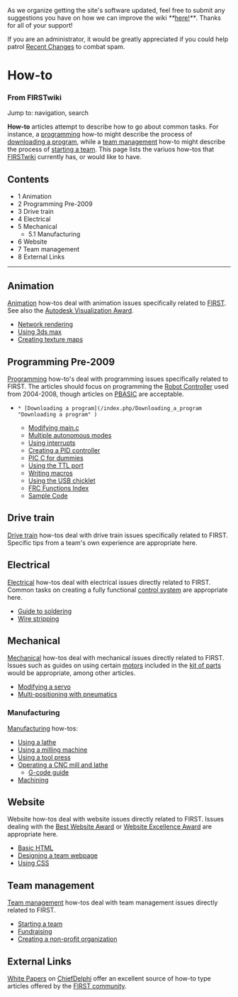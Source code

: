 As we organize getting the site's software updated, feel free to submit any
suggestions you have on how we can improve the wiki
_**_[here!](/index.php/User:Hallry/Suggestions "User:Hallry/Suggestions"
)_**_. Thanks for all of your support!

If you are an administrator, it would be greatly appreciated if you could help
patrol [Recent Changes](/index.php/Special:Recentchanges
"Special:Recentchanges" ) to combat spam.

# How-to

### From FIRSTwiki

Jump to: navigation, search

**How-to** articles attempt to describe how to go about common tasks. For instance, a [programming](/index.php/Programming "Programming" ) how-to might describe the process of [downloading a program](/index.php/Downloading_a_program "Downloading a program" ), while a [team management](/index.php/Team_management "Team management" ) how-to might describe the process of [starting a team](/index.php/Starting_a_team "Starting a team" ). This page lists the variuos how-tos that [FIRSTwiki](/index.php/FIRSTwiki "FIRSTwiki" ) currently has, or would like to have. 

## Contents

  * 1 Animation
  * 2 Programming Pre-2009
  * 3 Drive train
  * 4 Electrical
  * 5 Mechanical
    * 5.1 Manufacturing
  * 6 Website
  * 7 Team management
  * 8 External Links  
---  
  

## Animation

[Animation](/index.php/Animation "Animation" ) how-tos deal with animation
issues specifically related to [FIRST](/index.php/FIRST "FIRST" ). See also
the [Autodesk Visualization Award](/index.php/Autodesk_Visualization_Award
"Autodesk Visualization Award" ).

  * [Network rendering](/index.php/Network_rendering "Network rendering" )
  * [Using 3ds max](/index.php?title=Using_3ds_max&action=edit "Using 3ds max" )
  * [Creating texture maps](/index.php/Creating_texture_maps "Creating texture maps" )


## Programming Pre-2009

[Programming](/index.php/Programming "Programming" ) how-to's deal with
programming issues specifically related to FIRST. The articles should focus on
programming the [Robot
Controller](/index.php?title=Robot_Controller_%282007%29&action=edit "Robot
Controller \(2007\)" ) used from 2004-2008, though articles on
[PBASIC](/index.php/PBASIC "PBASIC" ) are acceptable.

  *     * [Downloading a program](/index.php/Downloading_a_program "Downloading a program" )
    * [Modifying main.c](/index.php?title=Modifying_main.c&action=edit "Modifying main.c" )
    * [Multiple autonomous modes](/index.php/Multiple_autonomous_modes "Multiple autonomous modes" )
    * [Using interrupts](/index.php/Using_interrupts "Using interrupts" )
    * [Creating a PID controller](/index.php/Creating_a_PID_controller "Creating a PID controller" )
    * [PIC C for dummies](/index.php?title=PIC_C_for_dummies&action=edit "PIC C for dummies" )
    * [Using the TTL port](/index.php?title=Using_the_TTL_port&action=edit "Using the TTL port" )
    * [Writing macros](/index.php/Writing_macros "Writing macros" )
    * [Using the USB chicklet](/index.php/Using_the_USB_chicklet "Using the USB chicklet" )
    * [FRC Functions Index](/index.php?title=FRC_Functions_Index&action=edit "FRC Functions Index" )
    * [Sample Code](/index.php/Sample_Code "Sample Code" )


## Drive train

[Drive train](/index.php/Drive_train "Drive train" ) how-tos deal with drive
train issues specifically related to FIRST. Specific tips from a team's own
experience are appropriate here.


## Electrical

[Electrical](/index.php/Electronics_and_circuitry "Electronics and circuitry"
) how-tos deal with electrical issues directly related to FIRST. Common tasks
on creating a fully functional [control system](/index.php/Control_system
"Control system" ) are appropriate here.

  * [Guide to soldering](/index.php/Guide_to_soldering "Guide to soldering" )
  * [Wire stripping](/index.php/Wire_stripping "Wire stripping" )


## Mechanical

[Mechanical](/index.php/Mechanical_processes_and_tools "Mechanical processes
and tools" ) how-tos deal with mechanical issues directly related to FIRST.
Issues such as guides on using certain [motors](/index.php/Motors "Motors" )
included in the [kit of parts](/index.php/Kit_of_parts "Kit of parts" ) would
be appropriate, among other articles.

  * [Modifying a servo](/index.php/Modifying_a_servo "Modifying a servo" )
  * [Multi-positioning with pneumatics](/index.php?title=Multi-positioning_with_pneumatics&action=edit "Multi-positioning with pneumatics" )


### Manufacturing

[Manufacturing](/index.php/Manufacturing "Manufacturing" ) how-tos:

  * [Using a lathe](/index.php/Using_a_lathe "Using a lathe" )
  * [Using a milling machine](/index.php?title=Using_a_milling_machine&action=edit "Using a milling machine" )
  * [Using a tool press](/index.php?title=Using_a_tool_press&action=edit "Using a tool press" )
  * [Operating a CNC mill and lathe](/index.php?title=Operating_a_CNC_mill_and_lathe&action=edit "Operating a CNC mill and lathe" )
    * [G-code guide](/index.php?title=G-code_guide&action=edit "G-code guide" )
  * [Machining](/index.php/Machining "Machining" )


## Website

Website how-tos deal with website issues directly related to FIRST. Issues
dealing with the [Best Website Award](/index.php/Best_Website_Award "Best
Website Award" ) or [Website Excellence
Award](/index.php/Website_Excellence_Award "Website Excellence Award" ) are
appropriate here.

  * [Basic HTML](/index.php/Basic_HTML "Basic HTML" )
  * [Designing a team webpage](/index.php/Designing_a_team_webpage "Designing a team webpage" )
  * [Using CSS](/index.php/Using_CSS "Using CSS" )


## Team management

[Team management](/index.php/Team_management "Team management" ) how-tos deal
with team management issues directly related to FIRST.

  * [Starting a team](/index.php/Starting_a_team "Starting a team" )
  * [Fundraising](/index.php/Fundraising "Fundraising" )
  * [Creating a non-profit organization](/index.php/Creating_a_non-profit_organization "Creating a non-profit organization" )


## External Links

[White Papers](http://www.chiefdelphi.com/forums/papers.php?
"http://www.chiefdelphi.com/forums/papers.php?" ) on
[ChiefDelphi](/index.php/ChiefDelphi "ChiefDelphi" ) offer an excellent source
of how-to type articles offered by the [FIRST
community](/index.php/FIRST_community "FIRST community" ).

